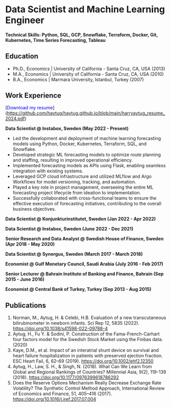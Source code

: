 # Data Scientist and Machine Learning Engineer

#### Technical Skills: Python, SQL, GCP, Snowflake, Terraform, Docker, Git, Kubernetes, Time Series Forecasting, Tableau

## Education
- Ph.D., Economics | University of California - Santa Cruz, CA, USA (2013)
- M.A., Economics | University of California - Santa Cruz, CA, USA (2010)
- B.A., Economics | Marmara University, Istanbul, Turkey (2007)

## Work Experience 

[<span style="color:blue">Download my resume</span>] (https://github.com/haytug/haytug.github.io/blob/main/harryaytug_resume_2024.pdf)

**Data Scientist @ Instabox, Sweden (May 2022 - Present)**
- Led the development and deployment of machine learning forecasting models using Python, Docker, Kubernetes, Terraform, SQL,
and Snowflake.
- Developed strategic ML forecasting models to optimize route planning and staffing, resulting in improved operational efficiency.
- Implemented forecasting models as APIs using Flask, enabling seamless integration with existing systems.
- Leveraged GCP cloud infrastructure and utilized MLflow and Argo Workflows for model versioning, tracking, and automation.
- Played a key role in project management, overseeing the entire ML forecasting project lifecycle from ideation to implementation.
- Successfully collaborated with cross-functional teams to ensure the effective execution of forecasting initiatives, contributing to the overall business objectives.

**Data Scientist @ Konjunkturinstitutet, Sweden (Jan 2022 - Apr 2022)**

**Data Scientist @ Instabox, Sweden (June 2022 - Dec 2021)**

**Senior Research and Data Analyst @ Swedish House of Finance, Sweden (Apr 2018 - May 2020)**

**Data Scientist @ Synergus, Sweden (March 2017 - March 2018)**

**Economist @ Gulf Monetary Council, Saudi Arabia (July 2016 - Feb 2017)**

**Senior Lecturer @ Bahrain Institute of Banking and Finance, Bahrain (Sep 2015 - June 2016)**

**Economist @ Central Bank of Turkey, Turkey (Sep 2013 - Aug 2015)**

## Publications
1. Norman, M., Aytug, H. & Celebi, H.B. Evaluation of a new transcutaneous bilirubinometer in newborn infants. Sci Rep 12, 5835 (2022). https://doi.org/10.1038/s41598-022-09788-4
2. Aytug, H., Fu Y. & Sodini, P. Construction of the Fama-French-Carhart four factors model for the Swedish Stock Market using the Finbas data. (2020)
3. Kaye, D.M., et al. Impact of an interatrial shunt device on survival and heart failure hospitalization in patients with preserved ejection fraction. ESC Heart Fail, 6, 62–69 (2019).  https://doi.org/10.1002/ehf2.12350
4. Aytug, H., Law, S. H., & Singh, N. (2018). What Can We Learn from Global and Regional Rankings of Countries? Millennial Asia, 9(2), 119-139 (2018). https://doi.org/10.1177/0976399618786292
5. Does the Reserve Options Mechanism Really Decrease Exchange Rate Volatility? The Synthetic Control Method Approach, International Review of Economics and Finance, 51, 405–416 (2017). https://doi.org/10.1016/j.iref.2017.07.004
